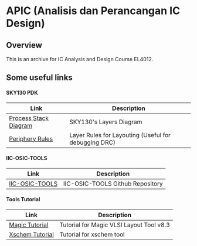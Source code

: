 # APIC (Analisis dan Perancangan IC Design)

## Overview

This is an archive for IC Analysis and Design Course EL4012.


## Some useful links

#### SKY130 PDK
| Link | Description |
|-|-|
| [Process Stack Diagram](https://skywater-pdk.readthedocs.io/en/main/rules/assumptions.html) | SKY130's Layers Diagram |
| [Periphery Rules](https://skywater-pdk.readthedocs.io/en/main/rules/periphery.html) | Layer Rules for Layouting (Useful for debugging DRC) | 

#### IIC-OSIC-TOOLS
| Link | Description |
|-|-|
| [IIC-OSIC-TOOLS](https://github.com/iic-jku/IIC-OSIC-TOOLS) | IIC-OSIC-TOOLS Github Repository|

#### Tools Tutorial
| Link | Description |
|-|-|
| [Magic Tutorial](http://opencircuitdesign.com/magic/magic_docs.html) | Tutorial for Magic VLSI Layout Tool v8.3 |
| [Xschem Tutorial](https://xschem.sourceforge.io/stefan/xschem_man/xschem_man.pdf) | Tutorial for xschem tool |

